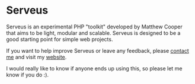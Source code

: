 # Serveus

Serveus is an experimental PHP "toolkit" developed by Matthew Cooper that aims to be light, modular and scalable. 
Serveus is designed to be a good starting point for simple web projects.

If you want to help improve Serveus or leave any feedback, please [contact me][1] and
visit my [website][2].

I would really like to know if anyone ends up using this, so please let me know if you do :).

[1]: https://www.twitter.com/debugthat
[2]: http://www.debugthat.com